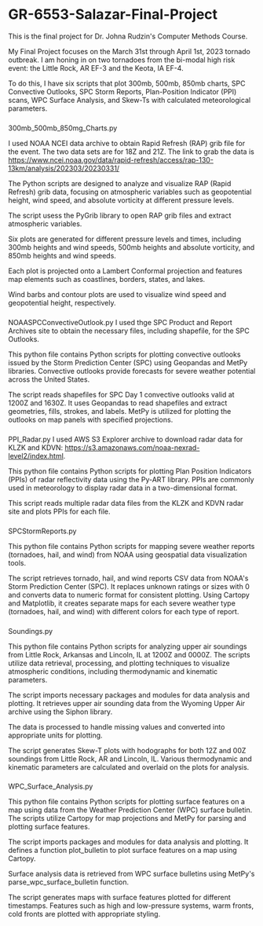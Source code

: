 # GR-6553-Salazar-Final-Project

This is the final project for Dr. Johna Rudzin's Computer Methods Course. 

My Final Project focuses on the March 31st through April 1st, 2023 tornado outbreak. I am honing in on two tornadoes from the bi-modal high risk event: the Little Rock, AR EF-3 and the Keota, IA EF-4.

To do this, I have six scripts that plot 300mb, 500mb, 850mb charts, SPC Convective Outlooks, SPC Storm Reports, Plan-Position Indicator (PPI) scans, WPC Surface Analysis, and Skew-Ts with calculated meteorological parameters. 

###
300mb_500mb_850mg_Charts.py

I used NOAA NCEI data archive to obtain Rapid Refresh (RAP) grib file for the event. The two data sets are for 18Z and 21Z. The link to grab the data is https://www.ncei.noaa.gov/data/rapid-refresh/access/rap-130-13km/analysis/202303/20230331/

The Python scripts are designed to analyze and visualize RAP (Rapid Refresh) grib data, focusing on atmospheric variables such as geopotential height, wind speed, and absolute vorticity at different pressure levels.

The script usess the PyGrib library to open RAP grib files and extract atmospheric variables.

Six plots are generated for different pressure levels and times, including 300mb heights and wind speeds, 500mb heights and absolute vorticity, and 850mb heights and wind speeds.

Each plot is projected onto a Lambert Conformal projection and features map elements such as coastlines, borders, states, and lakes.

Wind barbs and contour plots are used to visualize wind speed and geopotential height, respectively.

###
NOAASPCConvectiveOutlook.py
I used thge SPC Product and Report Archives site to obtain the necessary files, including shapefile, for the SPC Outlooks.

This python file contains Python scripts for plotting convective outlooks issued by the Storm Prediction Center (SPC) using Geopandas and MetPy libraries. Convective outlooks provide forecasts for severe weather potential across the United States.

The script reads shapefiles for SPC Day 1 convective outlooks valid at 1200Z and 1630Z. It uses Geopandas to read shapefiles and extract geometries, fills, strokes, and labels. MetPy is utilized for plotting the outlooks on map panels with specified projections.

###
PPI_Radar.py
I used AWS S3 Explorer archive to download radar data for KLZK and KDVN: https://s3.amazonaws.com/noaa-nexrad-level2/index.html.

This python file contains Python scripts for plotting Plan Position Indicators (PPIs) of radar reflectivity data using the Py-ART library. PPIs are commonly used in meteorology to display radar data in a two-dimensional format.

This script reads multiple radar data files from the KLZK and KDVN radar site and plots PPIs for each file.

###
SPCStormReports.py

This python file contains Python scripts for mapping severe weather reports (tornadoes, hail, and wind) from NOAA using geospatial data visualization tools.

The script retrieves tornado, hail, and wind reports CSV data from NOAA's Storm Prediction Center (SPC). It replaces unknown ratings or sizes with 0 and converts data to numeric format for consistent plotting. Using Cartopy and Matplotlib, it creates separate maps for each severe weather type (tornadoes, hail, and wind) with different colors for each type of report.

###
Soundings.py

This python file contains Python scripts for analyzing upper air soundings from Little Rock, Arkansas and Lincoln, IL at 1200Z and 0000Z. The scripts utilize data retrieval, processing, and plotting techniques to visualize atmospheric conditions, including thermodynamic and kinematic parameters.

The script imports necessary packages and modules for data analysis and plotting.
It retrieves upper air sounding data from the Wyoming Upper Air archive using the Siphon library.

The data is processed to handle missing values and converted into appropriate units for plotting.

The script generates Skew-T plots with hodographs for both 12Z and 00Z soundings from Little Rock, AR and Lincoln, IL. Various thermodynamic and kinematic parameters are calculated and overlaid on the plots for analysis.

###
WPC_Surface_Analysis.py

This python file contains Python scripts for plotting surface features on a map using data from the Weather Prediction Center (WPC) surface bulletin. The scripts utilize Cartopy for map projections and MetPy for parsing and plotting surface features.

The script imports packages and modules for data analysis and plotting. It defines a function plot_bulletin to plot surface features on a map using Cartopy.

Surface analysis data is retrieved from WPC surface bulletins using MetPy's parse_wpc_surface_bulletin function.

The script generates maps with surface features plotted for different timestamps.
Features such as high and low-pressure systems, warm fronts, cold fronts are plotted with appropriate styling.
